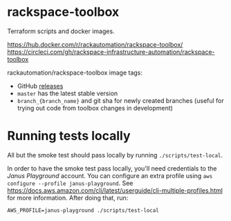 # rackspace-toolbox

Terraform scripts and docker images.

https://hub.docker.com/r/rackautomation/rackspace-toolbox/
https://circleci.com/gh/rackspace-infrastructure-automation/rackspace-toolbox

rackautomation/rackspace-toolbox image tags:
- GitHub [releases](https://github.com/rackspace-infrastructure-automation/rackspace-toolbox/releases)
- `master` has the latest stable version
- `branch_{branch_name}` and git sha for newly created branches (useful for trying out code from toolbox changes in development)

# Running tests locally

All but the smoke test should pass locally by running `./scripts/test-local`.

In order to have the smoke test pass locally, you'll need credentials to the _Janus Playground_ account. You can configure an extra profile using `aws configure --profile janus-playground`. See https://docs.aws.amazon.com/cli/latest/userguide/cli-multiple-profiles.html for more information. After doing that, run:

```
AWS_PROFILE=janus-playground ./scripts/test-local
```
